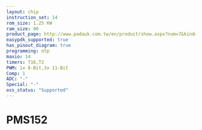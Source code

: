 ```yaml
---
layout: chip
instruction_set: 14
rom_size: 1.25 KW
ram_size: 80
product_page: http://www.padauk.com.tw/en/product/show.aspx?num=7&kind=41
easypdk_supported: true
has_pinout_diagram: true
programming: otp
maxio: 14
timers: T16,T2
PWM: 1x 8-Bit,3x 11-Bit
Comp: 1
ADC: "-"
Special: "-"
oss_status: "Supported"
---
```


# PMS152

